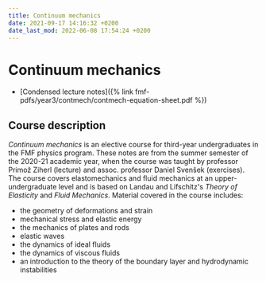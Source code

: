 ```yaml
---
title: Continuum mechanics
date: 2021-09-17 14:16:32 +0200
date_last_mod: 2022-06-08 17:54:24 +0200
---
```

# Continuum mechanics

<!-- - [Solved exercises]({% link fmf-pdfs/year3/contmech/contmech-exercises.pdf %}) (quite raw; needs editing) -->
- [Condensed lecture notes]({% link fmf-pdfs/year3/contmech/contmech-equation-sheet.pdf %})

## Course description
*Continuum mechanics* is an elective course for third-year undergraduates in the FMF physics program. These notes are from the summer semester of the 2020-21 academic year, when the course was taught by professor Primož Ziherl (lecture) and assoc. professor Daniel Svenšek (exercises). The course covers elastomechanics and fluid mechanics at an upper-undergraduate level and is based on Landau and Lifschitz's *Theory of Elasticity* and *Fluid Mechanics*. Material covered in the course includes:
- the geometry of deformations and strain
- mechanical stress and elastic energy
- the mechanics of plates and rods
- elastic waves
- the dynamics of ideal fluids
- the dynamics of viscous fluids
- an introduction to the theory of the boundary layer and hydrodynamic instabilities
